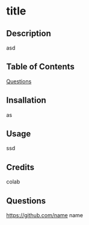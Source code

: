# title

## Description
asd

## Table of Contents
[Questions](ReadMe.md/#questions)

## Insallation
as

## Usage
ssd

## Credits
colab

## Questions
https://github.com/name
name
